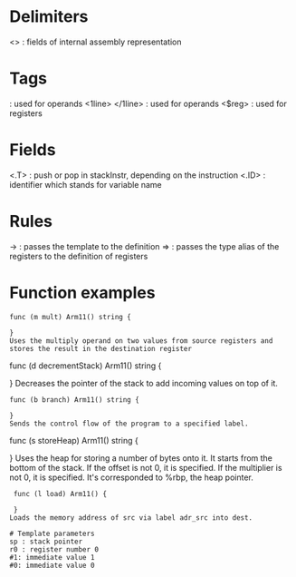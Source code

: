 # Delimiters
<> : fields of internal assembly representation 

# Tags 
<op> : used for operands
<1line> </1line> : used for operands
<$reg> : used for registers

# Fields
<.T> : push or pop in stackInstr, depending on the instruction 
<.ID> : identifier which stands for variable name

# Rules
-> : passes the template to the definition
=> : passes the type alias of the registers to the definition of registers

# Function examples

```
func (m mult) Arm11() string {

}
Uses the multiply operand on two values from source registers and stores the result in the destination register 

```
func (d decrementStack) Arm11() string {

}
Decreases the pointer of the stack to add incoming values on top of it.

```
func (b branch) Arm11() string {
	
}
Sends the control flow of the program to a specified label.

```
func (s storeHeap) Arm11() string {

}
Uses the heap for storing a number of bytes onto it. It starts from the bottom of the stack.
If the offset is not 0, it is specified.
If the multiplier is not 0, it is specified.
It's corresponded to %rbp, the heap pointer.

```
 func (l load) Arm11() {

 }   
Loads the memory address of src via label adr_src into dest.

# Template parameters
sp : stack pointer
r0 : register number 0
#1: immediate value 1
#0: immediate value 0